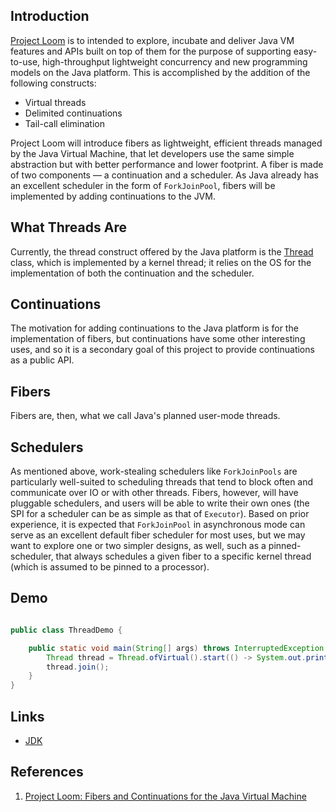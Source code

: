 ## Introduction

[Project Loom](https://cr.openjdk.java.net/~rpressler/loom/Loom-Proposal.html) is to intended to explore, incubate and deliver Java VM features and APIs built on top of them for the purpose of supporting easy-to-use, high-throughput lightweight concurrency and new programming models on the Java platform. This is accomplished by the addition of the following constructs:

- Virtual threads
- Delimited continuations
- Tail-call elimination

Project Loom will introduce fibers as lightweight, efficient threads managed by the Java Virtual Machine, that let developers use the same simple abstraction but with better performance and lower footprint.
A fiber is made of two components — a continuation and a scheduler.
As Java already has an excellent scheduler in the form of `ForkJoinPool`, fibers will be implemented by adding continuations to the JVM.

## What Threads Are

Currently, the thread construct offered by the Java platform is the [Thread](/docs/CS/Java/JDK/Concurrency/Thread.md) class, which is implemented by a kernel thread; it relies on the OS for the implementation of both the continuation and the scheduler.

## Continuations

The motivation for adding continuations to the Java platform is for the implementation of fibers, but continuations have some other interesting uses, and so it is a secondary goal of this project to provide continuations as a public API.

## Fibers

Fibers are, then, what we call Java's planned user-mode threads.

## Schedulers

As mentioned above, work-stealing schedulers like `ForkJoinPools` are particularly well-suited to scheduling threads that tend to block often and communicate over IO or with other threads. Fibers, however, will have pluggable schedulers, and users will be able to write their own ones (the SPI for a scheduler can be as simple as that of `Executor`). Based on prior experience, it is expected that `ForkJoinPool` in asynchronous mode can serve as an excellent default fiber scheduler for most uses, but we may want to explore one or two simpler designs, as well, such as a pinned-scheduler, that always schedules a given fiber to a specific kernel thread (which is assumed to be pinned to a processor).


## Demo

```java

public class ThreadDemo {

    public static void main(String[] args) throws InterruptedException {
        Thread thread = Thread.ofVirtual().start(() -> System.out.println("Hello"));
        thread.join();
    }
}
```

## Links

- [JDK](/docs/CS/Java/JDK/JDK.md)

## References

1. [Project Loom: Fibers and Continuations for the Java Virtual Machine](https://cr.openjdk.java.net/~rpressler/loom/Loom-Proposal.html)